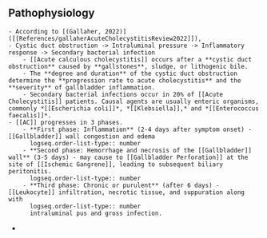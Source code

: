 ## Pathophysiology
	- According to [(Gallaher, 2022)]([[References/gallaherAcuteCholecystitisReview2022]]),
	- Cystic duct obstruction -> Intraluminal pressure -> Inflammatory response -> Secondary bacterial infection
		- [[Acute calculous cholecystitis]] occurs after a **cystic duct obstruction** caused by **gallstones**, sludge, or lithogenic bile.
		- The **degree and duration** of the cystic duct obstruction determine the **progression rate to acute cholecystitis** and the **severity** of gallbladder inflammation.
		- Secondary bacterial infections occur in 20% of [[Acute Cholecystitis]] patients. Causal agents are usually enteric organisms, commonly *[[Escherichia coli]]*, *[[Klebsiella]],* and *[[Enterococcus faecalis]]*.
	- [[AC]] progresses in 3 phases.
		- **First phase: Inflammation** (2-4 days after symptom onset) - [[Gallbladder]] wall congestion and edema
		  logseq.order-list-type:: number
		- **Second phase: Hemorrhage and necrosis of the [[Gallbladder]] wall** (3-5 days) - may cause to [[Gallbladder Perforation]] at the site of [[Ischemic Gangrene]], leading to subsequent biliary peritonitis.
		  logseq.order-list-type:: number
		- **Third phase: Chronic or purulent** (after 6 days) - [[Leukocyte]] infiltration, necrotic tissue, and suppuration along with 
		  logseq.order-list-type:: number
		  intraluminal pus and gross infection.
-